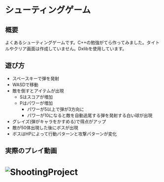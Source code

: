 # シューティングゲーム
## 概要
よくあるシューティングゲームです。C++の勉強がてら作ってみました。タイトルやクリア画面は作成していません。Dxlibを使用しています。

## 遊び方
- スペースキーで弾を発射
- WASDで移動
- 敵を倒すとアイテムが出現
  - Sはスコアが増加
  - Pはパワーが増加
    - パワーが5以上で弾が3方向に
    - パワーが10になると敵を自動追尾する弾を発射する白い球が出現
- グレイズ(弾がキャラをかすめる)で得点がアップ
- 敵が50体出現した後にボスが出現
- ボスはHPによって行動パターンと攻撃パターンが変化
## 実際のプレイ動画
# ![ShootingProject](https://user-images.githubusercontent.com/45473854/208450666-5817e520-c017-4bd6-941f-a69272be2b37.gif)
